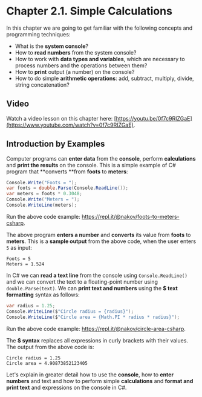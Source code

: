 # Chapter 2.1. Simple Calculations

In this chapter we are going to get familiar with the following concepts and programming techniques:

* What is the **system console**?
* How to **read numbers** from the system console?
* How to work with **data types and variables**, which are necessary to process numbers and the operations between them?
* How to **print** output \(a number\) on the console?
* How to do simple **arithmetic operations**: add, subtract, multiply, divide, string concatenation?

## Video

Watch a video lesson on this chapter here: [https://youtu.be/0f7c9RIZGaE](https://www.youtube.com/watch?v=0f7c9RIZGaE).

## Introduction by Examples

Computer programs can **enter data** from the **console**, perform **calculations** and **print the results** on the console. This is a simple example of C\# program that **converts **from **foots** to **meters**:

```csharp
Console.Write("Foots = ");              
var foots = double.Parse(Console.ReadLine());
var meters = foots * 0.3048;
Console.Write("Meters = ");
Console.WriteLine(meters);
```

Run the above code example: https://repl.it/@nakov/foots-to-meters-csharp.

The above program **enters a number** and **converts** its value from **foots** to **meters**. This is a **sample output** from the above code, when the user enters `5` as input:

```
Foots = 5
Meters = 1.524
```

In C\# we can **read a text line** from the console using `Console.ReadLine()` and we can convert the text to a floating-point number using `double.Parse(text)`. We can **print text and numbers** using the **$ text formatting** syntax as follows:

```csharp
var radius = 1.25;
Console.WriteLine($"Circle radius = {radius}");
Console.WriteLine($"Circle area = {Math.PI * radius * radius}");
```

Run the above code example: https://repl.it/@nakov/circle-area-csharp.

The **$ syntax** replaces all expressions in curly brackets with their values. The output from the above code is:

```
Circle radius = 1.25
Circle area = 4.90873852123405
```

Let's explain in greater detail how to use the **console**, how to **enter numbers** and text and how to perform simple **calculations** and **format and print text** and expressions on the console in C\#.


